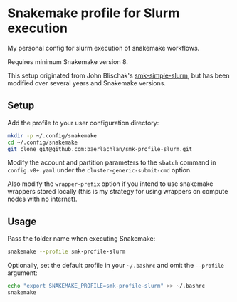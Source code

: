 # Snakemake profile for Slurm execution

My personal config for slurm execution of snakemake workflows.

Requires minimum Snakemake version 8.

This setup originated from John Blischak's [smk-simple-slurm](https://github.com/jdblischak/smk-simple-slurm), but has been modified over several years and Snakemake versions.

## Setup

Add the profile to your user configuration directory:

```bash
mkdir -p ~/.config/snakemake
cd ~/.config/snakemake
git clone git@github.com:baerlachlan/smk-profile-slurm.git
```

Modify the account and partition parameters to the `sbatch` command in `config.v8+.yaml` under the `cluster-generic-submit-cmd` option.

Also modify the `wrapper-prefix` option if you intend to use snakemake wrappers stored locally (this is my strategy for using wrappers on compute nodes with no internet).

## Usage

Pass the folder name when executing Snakemake:

```bash
snakemake --profile smk-profile-slurm
```

Optionally, set the default profile in your `~/.bashrc` and omit the `--profile` argument:

```bash
echo "export SNAKEMAKE_PROFILE=smk-profile-slurm" >> ~/.bashrc
snakemake
```

